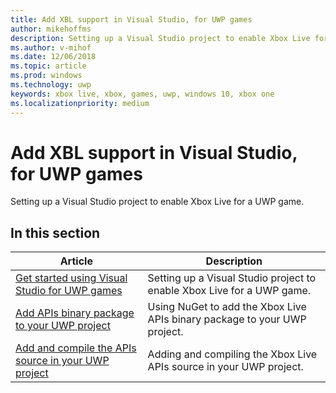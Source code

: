 ```yaml
---
title: Add XBL support in Visual Studio, for UWP games
author: mikehoffms
description: Setting up a Visual Studio project to enable Xbox Live for a UWP game.
ms.author: v-mihof
ms.date: 12/06/2018
ms.topic: article
ms.prod: windows
ms.technology: uwp
keywords: xbox live, xbox, games, uwp, windows 10, xbox one
ms.localizationpriority: medium
---
```


# Add XBL support in Visual Studio, for UWP games

Setting up a Visual Studio project to enable Xbox Live for a UWP game.


## In this section

| Article | Description |
|---------|-------------|
| [Get started using Visual Studio for UWP games](get-started-with-visual-studio-and-uwp.md) | Setting up a Visual Studio project to enable Xbox Live for a UWP game. |
| [Add APIs binary package to your UWP project](add-xbox-live-apis-binary-to-a-uwp-project.md) | Using NuGet to add the Xbox Live APIs binary package to your UWP project. |
| [Add and compile the APIs source in your UWP project](add-xbox-live-apis-source-to-a-uwp-project.md) | Adding and compiling the Xbox Live APIs source in your UWP project. |
